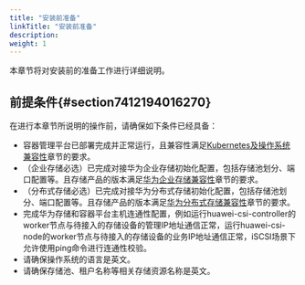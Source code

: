 ```yaml
---
title: "安装前准备"
linkTitle: "安装前准备"
description: 
weight: 1
---
```


本章节将对安装前的准备工作进行详细说明。

## 前提条件{#section7412194016270}

在进行本章节所说明的操作前，请确保如下条件已经具备：

-   容器管理平台已部署完成并正常运行，且兼容性满足[Kubernetes及操作系统兼容性](/v4.5.0/compatibility-and-features/kubernetes-and-os-compatibility)章节的要求。
-   （企业存储必选）已完成对接华为企业存储初始化配置，包括存储池划分、端口配置等。且存储产品的版本满足[华为企业存储兼容性](/v4.5.0/compatibility-and-features/compatibility-with-huawei-enterprise-storage)章节的要求。
-   （分布式存储必选）已完成对接华为分布式存储初始化配置，包括存储池划分、端口配置等。且存储产品的版本满足[华为分布式存储兼容性](/v4.5.0/compatibility-and-features/compatibility-with-huawei-distributed-storage)章节的要求。
-   完成华为存储和容器平台主机连通性配置，例如运行huawei-csi-controller的worker节点与待接入的存储设备的管理IP地址通信正常，运行huawei-csi-node的worker节点与待接入的存储设备的业务IP地址通信正常，iSCSI场景下允许使用ping命令进行连通性校验。
-   请确保操作系统的语言是英文。
-   请确保存储池、租户名称等相关存储资源名称是英文。









